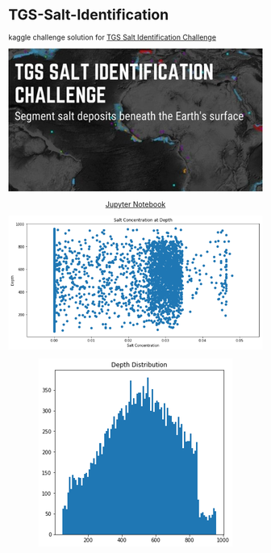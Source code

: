 # TGS-Salt-Identification
kaggle challenge solution for [TGS Salt Identification Challenge](https://www.kaggle.com/c/tgs-salt-identification-challenge)
<p align='center'>
  <img src='https://github.com/AshwinDeshpande96/TGS-Salt-Identification/blob/master/tgs_poster.jpeg'/>
  </p>
<p align='center'>
  <a href="https://github.com/AshwinDeshpande96/TGS-Salt-Identification/blob/master/tgs_salt_identification.ipynb">Jupyter Notebook</a>
  
  </p>
<p align='center'>
  <img src='https://github.com/AshwinDeshpande96/TGS-Salt-Identification/blob/master/conc_depth.png'/>
  </p>
  
<p align='center'>
  <img src='https://github.com/AshwinDeshpande96/TGS-Salt-Identification/blob/master/depth.png'/>
  </p>
